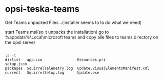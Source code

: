 # opsi-teska-teams
Get Teams unpacked Files...(installer seems to to do what we need)

start Teams msi(so it unpacks the installation)
go to %appdata%\Local\microsoft teams and copy alle files to teams directory on the opsi server

<code>
ls -t
dirlist   app.ico                Resources.pri                      setup.json
packages  SquirrelTelemetry.log  Update.VisualElementsManifest.xml
current   SquirrelSetup.log      Update.exe
</code>


